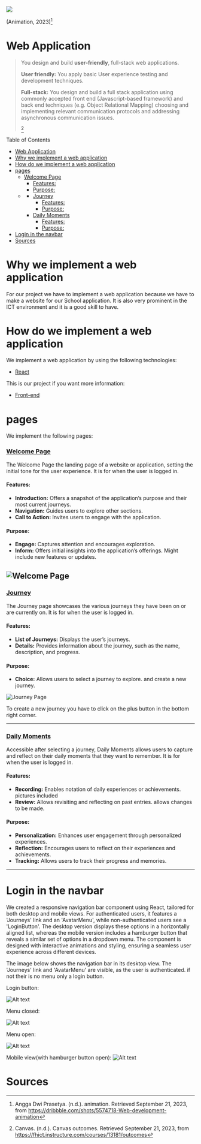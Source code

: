 
<img src="https://cdn.dribbble.com/users/2069402/screenshots/5574718/media/8c5a6ae295d7b6e73adaa9ae68b3b8fd.gif">

(Animation, 2023)[^2]
# Web Application
> You design and build **user-friendly**, full-stack web applications.
>
> **User friendly:** 	You apply basic User experience testing and development techniques.
> 
>**Full-stack:**
 You design and build a full stack application using commonly accepted front end (Javascript-based framework) and back end techniques (e.g. Object Relational Mapping) choosing and implementing relevant communication protocols and addressing asynchronous communication issues.
>
>[^1]

Table of Contents

- [Web Application](#web-application)
- [Why we implement a web application](#why-we-implement-a-web-application)
- [How do we implement a web application](#how-do-we-implement-a-web-application)
- [pages](#pages)
    - [Welcome Page](#welcome-page)
      - [Features:](#features)
      - [Purpose:](#purpose)
  - [](#)
    - [Journey](#journey)
      - [Features:](#features-1)
      - [Purpose:](#purpose-1)
    - [Daily Moments](#daily-moments)
      - [Features:](#features-2)
      - [Purpose:](#purpose-2)
- [Login in the navbar](#login-in-the-navbar)
- [Sources](#sources)


# Why we implement a web application

For our project we have to implement a web application because we have to make a website for our School application. It is also very prominent in the ICT environment and it is a good skill to have.

# How do we implement a web application

We implement a web application by using the following technologies:
- [React](https://reactjs.org/)

This is our project if you want more information:
- [Front-end](https://github.com/TravelXPToday/Frontend)

# pages

We implement the following pages:


### [Welcome Page](https://frontend-puce-one-25.vercel.app)
The Welcome Page  the landing page of a website or application, setting the initial tone for the user experience. It is for when the user is logged in.

#### Features:
- **Introduction:** Offers a snapshot of the application’s purpose and their most current journeys.
- **Navigation:** Guides users to explore other sections.
- **Call to Action:** Invites users to engage with the application. 
  


#### Purpose:
- **Engage:** Captures attention and encourages exploration.
- **Inform:** Offers initial insights into the application’s offerings. Might include new features or updates.

![Welcome Page](.../../../Images/Requirements-Design/Homescreen_Prototype.png)
---

### [Journey](https://frontend-puce-one-25.vercel.app/journey)
The Journey page showcases the various journeys they have been on or are currently on. It is for when the user is logged in.

#### Features:
- **List of Journeys:** Displays the user’s journeys.
- **Details:** Provides information about the journey, such as the name, description, and progress.

#### Purpose:
- **Choice:** Allows users to select a journey to explore. and create a new journey.

![Journey Page](.../../../Images/Requirements-Design/AllJourneys_Prototype.png)

To create a new journey you have to click on the plus button in the bottom right corner.

---

###  [Daily Moments](https://frontend-puce-one-25.vercel.app/journey)
Accessible after selecting a journey, Daily Moments allows users to capture and reflect on their daily moments that they want to remember. It is for when the user is logged in.

#### Features:
- **Recording:** Enables notation of daily experiences or achievements. pictures included
- **Review:** Allows revisiting and reflecting on past entries. allows changes to be made.

#### Purpose:
- **Personalization:** Enhances user engagement through personalized experiences.
- **Reflection:** Encourages users to reflect on their experiences and achievements.
- **Tracking:** Allows users to track their progress and memories.

---

# Login in the navbar
We created a responsive navigation bar component using React, tailored for both desktop and mobile views. For authenticated users, it features a 'Journeys' link and an 'AvatarMenu', while non-authenticated users see a 'LoginButton'. The desktop version displays these options in a horizontally aligned list, whereas the mobile version includes a hamburger button that reveals a similar set of options in a dropdown menu. The component is designed with interactive animations and styling, ensuring a seamless user experience across different devices.

The image below shows the navigation bar in its desktop view. The 'Journeys' link and 'AvatarMenu' are visible, as the user is authenticated. if not their is no menu only a login button.

Login button:

![Alt text](../Images/navbar/image-4.png)

Menu closed:

![Alt text](../Images/navbar/image-2.png)

Menu open:

![Alt text](../Images/navbar/image-1.png)

Mobile view(with hamburger button open):
![Alt text](../Images/navbar/image-3.png)

# Sources

[^1]:Canvas. (n.d.). Canvas outcomes. Retrieved September 21, 2023, from https://fhict.instructure.com/courses/13181/outcomes

[^2]:Angga Dwi Prasetya. (n.d.). animation. Retrieved September 21, 2023, from https://dribbble.com/shots/5574718-Web-development-animation